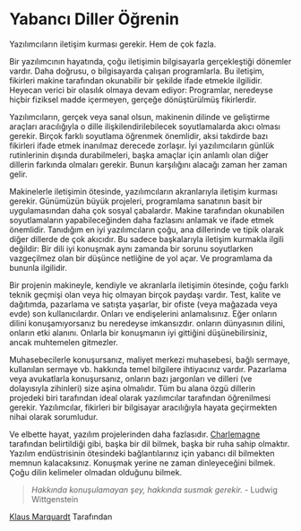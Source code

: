 # Yabancı Diller Öğrenin

Yazılımcıların iletişim kurması gerekir. Hem de çok fazla.

Bir yazılımcının hayatında, çoğu iletişimin bilgisayarla gerçekleştiği dönemler vardır. Daha doğrusu, o bilgisayarda çalışan programlarla. Bu iletişim, fikirleri makine tarafından okunabilir bir şekilde ifade etmekle ilgilidir. Heyecan verici bir olasılık olmaya devam ediyor: Programlar, neredeyse hiçbir fiziksel madde içermeyen, gerçeğe dönüştürülmüş fikirlerdir.

Yazılımcıların, gerçek veya sanal olsun, makinenin dilinde ve geliştirme araçları aracılığıyla o dille ilişkilendirilebilecek soyutlamalarda akıcı olması gerekir. Birçok farklı soyutlama öğrenmek önemlidir, aksi takdirde bazı fikirleri ifade etmek inanılmaz derecede zorlaşır. İyi yazılımcıların günlük rutinlerinin dışında durabilmeleri, başka amaçlar için anlamlı olan diğer dillerin farkında olmaları gerekir. Bunun karşılığını alacağı zaman her zaman gelir.

Makinelerle iletişimin ötesinde, yazılımcıların akranlarıyla iletişim kurması gerekir. Günümüzün büyük projeleri, programlama sanatının basit bir uygulamasından daha çok sosyal çabalardır. Makine tarafından okunabilen soyutlamaların yapabileceğinden daha fazlasını anlamak ve ifade etmek önemlidir. Tanıdığım en iyi yazılımcıların çoğu, ana dillerinde ve tipik olarak diğer dillerde de çok akıcıdır. Bu sadece başkalarıyla iletişim kurmakla ilgili değildir: Bir dili iyi konuşmak aynı zamanda bir sorunu soyutlarken vazgeçilmez olan bir düşünce netliğine de yol açar. Ve programlama da bununla ilgilidir.

Bir projenin makineyle, kendiyle ve akranlarla iletişimin ötesinde, çoğu farklı teknik geçmişi olan veya hiç olmayan birçok paydaşı vardır. Test, kalite ve dağıtımda, pazarlama ve satışta yaşarlar, bir ofiste (veya mağazada veya evde) son kullanıcılardır. Onları ve endişelerini anlamalısınız. Eğer onların dilini konuşamıyorsanız bu neredeyse imkansızdır. onların dünyasının dilini, onların etki alanını. Onlarla bir konuşmanın iyi gittiğini düşünebilirsiniz, ancak muhtemelen gitmezler.

Muhasebecilerle konuşursanız, maliyet merkezi muhasebesi, bağlı sermaye, kullanılan sermaye vb. hakkında temel bilgilere ihtiyacınız vardır. Pazarlama veya avukatlarla konuşursanız, onların bazı jargonları ve dilleri (ve dolayısıyla zihinleri) size aşina olmalıdır. Tüm bu alana özgü dillerin projedeki biri tarafından ideal olarak yazılımcılar tarafından öğrenilmesi gerekir. Yazılımcılar, fikirleri bir bilgisayar aracılığıyla hayata geçirmekten nihai olarak sorumludur.

Ve elbette hayat, yazılım projelerinden daha fazlasıdır. [Charlemagne](http://en.wikipedia.org/wiki/Charlemagne) tarafından belirtildiği gibi, başka bir dil bilmek, başka bir ruha sahip olmaktır. Yazılım endüstrisinin ötesindeki bağlantılarınız için yabancı dil bilmekten memnun kalacaksınız. Konuşmak yerine ne zaman dinleyeceğini bilmek. Çoğu dilin kelimeler olmadan olduğunu bilmek.

> *Hakkında konuşulamayan şey, hakkında susmak gerekir.* - Ludwig Wittgenstein

[Klaus Marquardt](http://programmer.97things.oreilly.com/wiki/index.php/Klaus_Marquardt) Tarafından